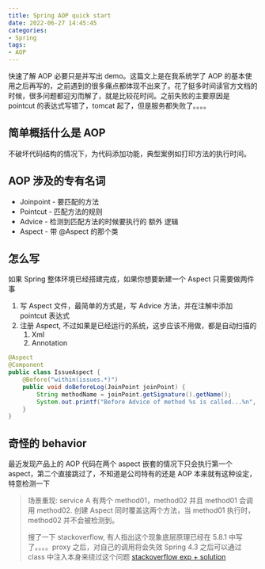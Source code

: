 ```yaml
---
title: Spring AOP quick start
date: 2022-06-27 14:45:45
categories:
- Spring
tags:
- AOP
---
```


快速了解 AOP 必要只是并写出 demo。这篇文上是在我系统学了 AOP 的基本使用之后再写的，之前遇到的很多痛点都体现不出来了。花了挺多时间读官方文档的时候，很多问题都迎刃而解了，就是比较花时间。之前失败的主要原因是 pointcut 的表达式写错了，tomcat 起了，但是服务都失败了。。。。

## 简单概括什么是 AOP

不破坏代码结构的情况下，为代码添加功能，典型案例如打印方法的执行时间。

## AOP 涉及的专有名词

* Joinpoint - 要匹配的方法
* Pointcut - 匹配方法的规则
* Advice - 检测到匹配方法的时候要执行的 额外 逻辑
* Aspect - 带 @Aspect 的那个类

## 怎么写

如果 Spring 整体环境已经搭建完成，如果你想要新建一个 Aspect 只需要做两件事

1. 写 Aspect 文件，最简单的方式是，写 Advice 方法，并在注解中添加 pointcut 表达式
1. 注册 Aspect, 不过如果是已经运行的系统，这步应该不用做，都是自动扫描的
   1. Xml
   2. Annotation

```java
@Aspect
@Component
public class IssueAspect {
    @Before("within(issues.*)")
    public void doBeforeLog(JoinPoint joinPoint) {
        String methodName = joinPoint.getSignature().getName();
        System.out.printf("Before Advice of method %s is called...%n", methodName);
    }
}
```

## 奇怪的 behavior

最近发现产品上的 AOP 代码在两个 aspect 嵌套的情况下只会执行第一个 aspect，第二个直接跳过了，不知道是公司特有的还是 AOP 本来就有这种设定，特意检测一下

> 场景重现:
> service A 有两个 method01，method02 并且 method01 会调用 method02. 创建 Aspect 同时覆盖这两个方法，当 method01 执行时，method02 并不会被检测到。
> 
> 搜了一下 stackoverflow, 有人指出这个现象底层原理已经在 5.8.1 中写了。。。。proxy 之后，对自己的调用将会失效
> Spring 4.3 之后可以通过 class 中注入本身来绕过这个问题 
> [stackoverflow exp + solution](https://stackoverflow.com/questions/13564627/spring-aop-not-working-for-method-call-inside-another-method)
